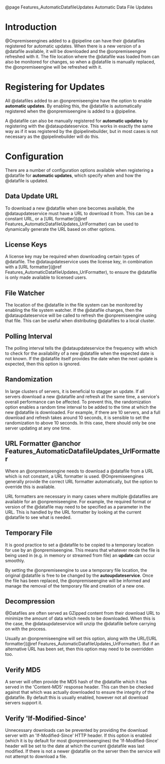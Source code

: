 @page Features_AutomaticDatafileUpdates Automatic Data File Updates

# Introduction

@Onpremiseengines added to a @pipeline can have their @datafiles registered for automatic
updates. When there is a new version of a @datafile available, it will be downloaded
and the @onpremiseengine refreshed with it. The file location where the @datafile was loaded
from can also be monitored for changes, so when a @datafile is manually replaced, the
@onpremiseengine will be refreshed with it.


# Registering for Updates

All @datafiles added to an @onpremiseengine have the option to enable **automatic updates**.
By enabling this, the @datafile is automatically registered when the @onpremiseengine is added
to a @pipeline.

A @datafile can also be manually registered for **automatic updates** by registering with the
@dataupdateservice. This works in exactly the same way as if it was registered by the @pipelinebuilder,
but in most cases is not necessary as the @pipelinebuilder will do this.


# Configuration

There are a number of configuration options available when registering a @datafile for **automatic updates**, which specify
when and how the @datafile is updated.

## Data Update URL

To download a new @datafile when one becomes available, the @dataupdateservice must have a URL to download
it from. This can be a constant URL, or a
[URL formatter](@ref Features_AutomaticDatafileUpdates_UrlFormatter) can be used to dynamically
generate the URL based on other options.

## License Keys

A license key may be required when downloading certain types of @datafile. The
@dataupdateservice uses the license key, in combination with a [URL formatter](@ref Features_AutomaticDatafileUpdates_UrlFormatter),
to ensure the @datafile is only made available to licensed users.

## File Watcher

The location of the @datafile in the file system can be monitored by enabling the file system watcher. If
the @datafile changes, then the @dataupdateservice will be called to refresh the @onpremiseengine using that file.
This can be useful when distributing @datafiles to a local cluster.

## Polling Interval

The polling interval tells the @dataupdateservice the frequency with which to check for the availability of
a new @datafile when the expected date is not known. If the @datafile itself provides the date when the next
update is expected, then this option is ignored.

## Randomization

In large clusters of servers, it is beneficial to stagger an update. If all servers download a new @datafile and
refresh at the same time, a service's overall performance can be affected. To prevent this, the randomization option
enables a random time interval to be added to the time at which the new @datafile is downloaded. For example, if there
are 10 servers, and a full download and refresh takes around 10 seconds, it is sensible to set the randomization to
above 10 seconds. In this case, there should only be one server updating at any one time.

## URL Formatter @anchor Features_AutomaticDatafileUpdates_UrlFormatter

Where an @onpremiseengine needs to download a @datafile from a URL which is not constant, a URL formatter is used.
@Onpremiseengines generally provide the correct URL formatter automatically, but the option to override this is available.

URL formatters are necessary in many cases where multiple @datafiles are available for an @onpremiseengine. For example,
the required format or version of the @datafile may need to be specified as a parameter in the URL. This is handled by the
URL formatter by looking at the current @datafile to see what is needed.

## Temporary File

It is good practice to set a @datafile to be copied to a temporary location for use by an @onpremiseengine. This means that
whatever mode the file is being used in (e.g. in memory or streamed from file) an **update** can occur smoothly.

By setting the @onpremiseengine to use a temporary file location, the original @datafile is free to be changed by the
**autoupdateservice**. Once the file has been replaced, the @onpremiseengine will be informed and manage the removal of the
temporary file and creation of a new one.

## Decompression

@Datafiles are often served as GZipped content from their download URL to minimize the amount of data which needs to be
downloaded. When this is the case, the @dataupdateservice will unzip the @datafile before carrying on with the process.

Usually an @onpremiseengine will set this option, along with the URL/[URL formatter](@ref Features_AutomaticDatafileUpdates_UrlFormatter).
But if an alternative URL has been set, then this option may need to be overridden too.

## Verify MD5

A server will often provide the MD5 hash of the @datafile which it has served in the 'Content-MD5' response header. This can then
be checked against that which was actually downloaded to ensure the integrity of the @datafile. By default this is usually enabled,
however not all download servers support it.

## Verify 'If-Modified-Since'

Unnecessary downloads can be prevented by providing the download server with an 'If-Modified-Since' HTTP header. If this option
is enabled (which it is by default for most @onpremiseengines) the 'If-Modified-Since' header will be set to the date at which the
current @datafile was last modified. If there is not a newer @datafile on the server then the service will not attempt to download a file.
